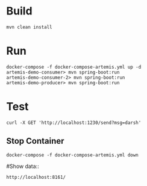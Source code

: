 # Build
```
mvn clean install
```
# Run
```
docker-compose -f docker-compose-artemis.yml up -d
artemis-demo-consumer> mvn spring-boot:run
artemis-demo-consumer-2> mvn spring-boot:run
artemis-demo-producer> mvn spring-boot:run
```
# Test
```
curl -X GET 'http://localhost:1230/send?msg=darsh'
```
## Stop Container
```
docker-compose -f docker-compose-artemis.yml down
```
#Show data::
```
http://localhost:8161/
```

